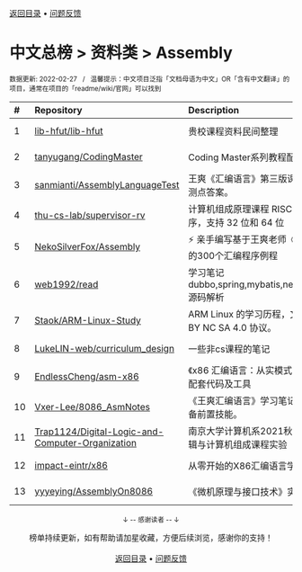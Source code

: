 <a href="https://github.com/GrowingGit/GitHub-Chinese-Top-Charts#github中文排行榜">返回目录</a> • <a href="/content/docs/feedback.md">问题反馈</a>

# 中文总榜 > 资料类 > Assembly
<sub>数据更新: 2022-02-27&nbsp;&nbsp;&nbsp;/&nbsp;&nbsp;&nbsp;温馨提示：中文项目泛指「文档母语为中文」OR「含有中文翻译」的项目，通常在项目的「readme/wiki/官网」可以找到</sub>

|#|Repository|Description|Stars|Updated|
|:-|:-|:-|:-|:-|
|1|[lib-hfut/lib-hfut](https://github.com/lib-hfut/lib-hfut)|贵校课程资料民间整理|169|2021-12-21|
|2|[tanyugang/CodingMaster](https://github.com/tanyugang/CodingMaster)|Coding Master系列教程配套代码。|81|2021-09-04|
|3|[sanmianti/AssemblyLanguageTest](https://github.com/sanmianti/AssemblyLanguageTest)|王爽《汇编语言》第三版课后实验及检测点答案。|78|2022-01-10|
|4|[thu-cs-lab/supervisor-rv](https://github.com/thu-cs-lab/supervisor-rv)|计算机组成原理课程 RISC-V 监控程序，支持 32 位和 64 位|67|2021-09-20|
|5|[NekoSilverFox/Assembly](https://github.com/NekoSilverFox/Assembly)|⚡ 亲手编写基于王爽老师《汇编语言》的300个汇编程序例程|57|2021-12-30|
|6|[web1992/read](https://github.com/web1992/read)|学习笔记 dubbo,spring,mybatis,netty,rocketmq 源码解析|28|2022-02-25|
|7|[Staok/ARM-Linux-Study](https://github.com/Staok/ARM-Linux-Study)|ARM Linux 的学习历程，文章遵守 CC BY NC SA 4.0 协议。|6|2021-09-27|
|8|[LukeLIN-web/curriculum_design](https://github.com/LukeLIN-web/curriculum_design)|一些非cs课程的笔记|4|2021-11-30|
|9|[EndlessCheng/asm-x86](https://github.com/EndlessCheng/asm-x86)|《x86 汇编语言：从实模式到保护模式》配套代码及工具|3|2021-10-29|
|10|[Vxer-Lee/8086_AsmNotes](https://github.com/Vxer-Lee/8086_AsmNotes)|《王爽汇编语言》学习笔记，学逆向必备前置技能。|3|2021-09-29|
|11|[Trap1124/Digital-Logic-and-Computer-Organization](https://github.com/Trap1124/Digital-Logic-and-Computer-Organization)|南京大学计算机系2021秋季学期数字逻辑与计算机组成课程实验|2|2022-02-17|
|12|[impact-eintr/x86](https://github.com/impact-eintr/x86)|从零开始的X86汇编语言学习|2|2022-01-07|
|13|[yyyeying/AssemblyOn8086](https://github.com/yyyeying/AssemblyOn8086)|《微机原理与接口技术》实验|2|2021-10-29|

<div align="center">
    <p><sub>↓ -- 感谢读者 -- ↓</sub></p>
    榜单持续更新，如有帮助请加星收藏，方便后续浏览，感谢你的支持！
</div>

<br/>

<div align="center"><a href="https://github.com/GrowingGit/GitHub-Chinese-Top-Charts#github中文排行榜">返回目录</a> • <a href="/content/docs/feedback.md">问题反馈</a></div>
